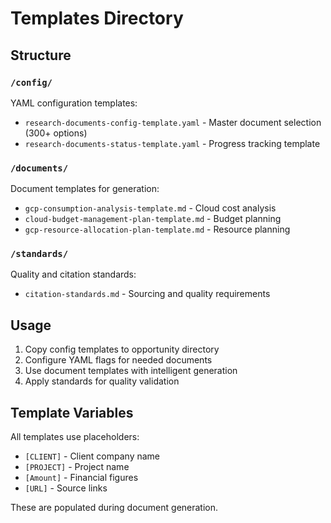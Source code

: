 # Templates Directory

## Structure

### `/config/`
YAML configuration templates:
- `research-documents-config-template.yaml` - Master document selection (300+ options)
- `research-documents-status-template.yaml` - Progress tracking template

### `/documents/`
Document templates for generation:
- `gcp-consumption-analysis-template.md` - Cloud cost analysis
- `cloud-budget-management-plan-template.md` - Budget planning
- `gcp-resource-allocation-plan-template.md` - Resource planning

### `/standards/`
Quality and citation standards:
- `citation-standards.md` - Sourcing and quality requirements

## Usage
1. Copy config templates to opportunity directory
2. Configure YAML flags for needed documents
3. Use document templates with intelligent generation
4. Apply standards for quality validation

## Template Variables
All templates use placeholders:
- `[CLIENT]` - Client company name
- `[PROJECT]` - Project name
- `[Amount]` - Financial figures
- `[URL]` - Source links

These are populated during document generation.
